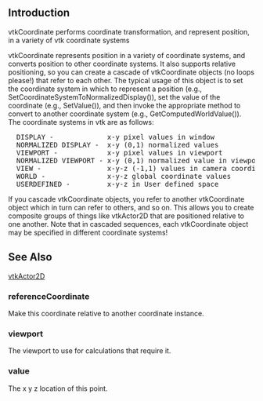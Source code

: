 ## Introduction

vtkCoordinate performs coordinate transformation, and represent position, in a variety of vtk coordinate systems

vtkCoordinate represents position in a variety of coordinate systems, and
converts position to other coordinate systems. It also supports relative
positioning, so you can create a cascade of vtkCoordinate objects (no loops
please!) that refer to each other. The typical usage of this object is
to set the coordinate system in which to represent a position (e.g.,
SetCoordinateSystemToNormalizedDisplay()), set the value of the coordinate
(e.g., SetValue()), and then invoke the appropriate method to convert to
another coordinate system (e.g., GetComputedWorldValue()).
The coordinate systems in vtk are as follows:

<PRE>
  DISPLAY -             x-y pixel values in window
  NORMALIZED DISPLAY -  x-y (0,1) normalized values
  VIEWPORT -            x-y pixel values in viewport
  NORMALIZED VIEWPORT - x-y (0,1) normalized value in viewport
  VIEW -                x-y-z (-1,1) values in camera coordinates. (z is depth)
  WORLD -               x-y-z global coordinate values
  USERDEFINED -         x-y-z in User defined space
</PRE>

If you cascade vtkCoordinate objects, you refer to another vtkCoordinate
object which in turn can refer to others, and so on. This allows you to
create composite groups of things like vtkActor2D that are positioned
relative to one another. Note that in cascaded sequences, each
vtkCoordinate object may be specified in different coordinate systems!

## See Also

[vtkActor2D](./Rendering_Core_Actor2D.html) 

### referenceCoordinate

Make this coordinate relative to another coordinate instance.

### viewport

The viewport to use for calculations that require it.

### value

The x y z location of this point.
